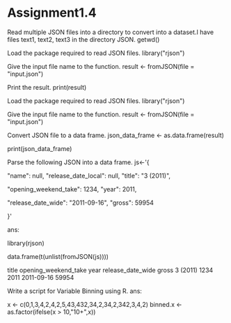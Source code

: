 # Assignment1.4
Read multiple JSON files into a directory to convert into a dataset.I have files text1, text2, text3 in the directory JSON.
getwd()

Load the package required to read JSON files.
library("rjson")

Give the input file name to the function.
result <- fromJSON(file = "input.json")

Print the result.
print(result)

Load the package required to read JSON files.
library("rjson")

Give the input file name to the function.
result <- fromJSON(file = "input.json")

Convert JSON file to a data frame.
json_data_frame <- as.data.frame(result)

print(json_data_frame)

Parse the following JSON into a data frame.
js<-'{

"name": null, "release_date_local": null, "title": "3 (2011)",

"opening_weekend_take": 1234, "year": 2011,

"release_date_wide": "2011-09-16", "gross": 59954

}'

ans:

library(rjson)

data.frame(t(unlist(fromJSON(js))))

title opening_weekend_take year release_date_wide gross 3 (2011) 1234 2011 2011-09-16 59954

Write a script for Variable Binning using R.
ans:

x <- c(0,1,3,4,2,4,2,5,43,432,34,2,34,2,342,3,4,2) binned.x <- as.factor(ifelse(x > 10,"10+",x))
